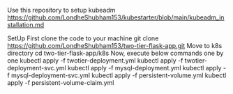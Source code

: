 Use this repository to setup kubeadm https://github.com/LondheShubham153/kubestarter/blob/main/kubeadm_installation.md

SetUp
First clone the code to your machine
git clone https://github.com/LondheShubham153/two-tier-flask-app.git
Move to k8s directory
cd two-tier-flask-app/k8s
Now, execute below commands one by one
kubectl apply -f twotier-deployment.yml
kubectl apply -f twotier-deployment-svc.yml
kubectl apply -f mysql-deployment.yml
kubectl apply -f mysql-deployment-svc.yml
kubectl apply -f persistent-volume.yml
kubectl apply -f persistent-volume-claim.yml
